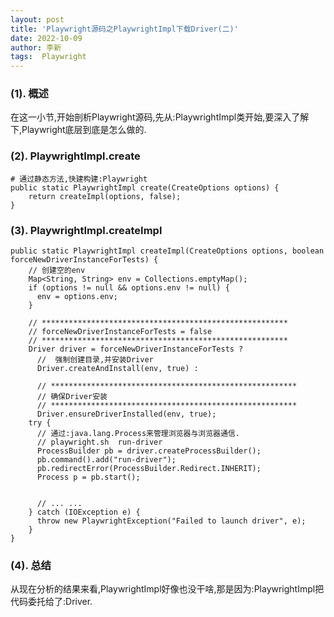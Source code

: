 ```yaml
---
layout: post
title: 'Playwright源码之PlaywrightImpl下载Driver(二)'
date: 2022-10-09
author: 李新
tags:  Playwright
---
```


### (1). 概述
在这一小节,开始剖析Playwright源码,先从:PlaywrightImpl类开始,要深入了解下,Playwright底层到底是怎么做的.  
### (2). PlaywrightImpl.create
```
# 通过静态方法,快建构建:Playwright
public static PlaywrightImpl create(CreateOptions options) {
	return createImpl(options, false);
}
```
### (3). PlaywrightImpl.createImpl
```
public static PlaywrightImpl createImpl(CreateOptions options, boolean forceNewDriverInstanceForTests) {
	// 创建空的env
	Map<String, String> env = Collections.emptyMap();
	if (options != null && options.env != null) {
	  env = options.env;
	}
	
	// *******************************************************
	// forceNewDriverInstanceForTests = false
	// *******************************************************
	Driver driver = forceNewDriverInstanceForTests ?
	  //  强制创建目录,并安装Driver
	  Driver.createAndInstall(env, true) :
	  
	  // *******************************************************
	  // 确保Driver安装
	  // *******************************************************
	  Driver.ensureDriverInstalled(env, true);
	try {
	  // 通过:java.lang.Process来管理浏览器与浏览器通信.
	  // playwright.sh 	run-driver
	  ProcessBuilder pb = driver.createProcessBuilder();
	  pb.command().add("run-driver");
	  pb.redirectError(ProcessBuilder.Redirect.INHERIT);
	  Process p = pb.start();
	  
	  
	  // ... ...
	} catch (IOException e) {
	  throw new PlaywrightException("Failed to launch driver", e);
	}
}
```
### (4). 总结
从现在分析的结果来看,PlaywrightImpl好像也没干啥,那是因为:PlaywrightImpl把代码委托给了:Driver.  